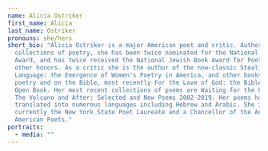 ```yaml
---
name: Alicia Ostriker
first_name: Alicia
last_name: Ostriker
pronouns: she/hers
short_bio: "Alicia Ostriker is a major American poet and critic. Author of 17
  collections of poetry, she has been twice nominated for the National Book
  Award, and has twice received the National Jewish Book Award for Poetry, among
  other honors. As a critic she is the author of the now-classic Stealing the
  Language: the Emergence of Women's Poetry in America, and other books on
  poetry and on the Bible, most recently For the Love of God: the Bible as an
  Open Book. Her most recent collections of poems are Waiting for the Light and
  The Volcano and After: Selected and New Poems 2002-2019. Her poems have been
  translated into numerous languages including Hebrew and Arabic. She is
  currently the New York State Poet Laureate and a Chancellor of the Academy of
  American Poets."
portraits:
  - media: ""
---
```


